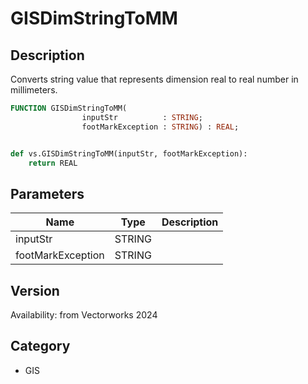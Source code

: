 # GISDimStringToMM

## Description
Converts string value that represents dimension real to real number in millimeters.

```pascal
FUNCTION GISDimStringToMM(
				inputStr          : STRING;
				footMarkException : STRING) : REAL;
```

```python

def vs.GISDimStringToMM(inputStr, footMarkException):
    return REAL
```

## Parameters
|Name|Type|Description|
|---|---|---|
|inputStr|STRING||
|footMarkException|STRING||

## Version
Availability: from Vectorworks 2024
## Category
* GIS

